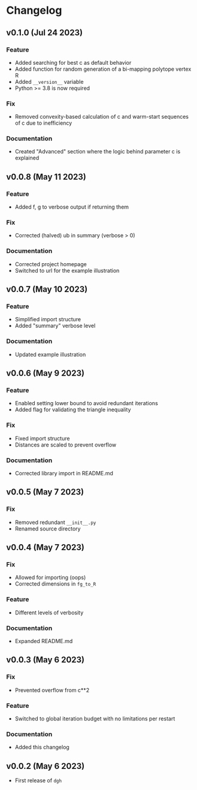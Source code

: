 # Changelog

<!--next-version-placeholder-->
## v0.1.0 (Jul 24 2023)

### Feature

- Added searching for best c as default behavior
- Added function for random generation of a bi-mapping polytope vertex R
- Added `__version__` variable
- Python >= 3.8 is now required

### Fix

- Removed convexity-based calculation of c and warm-start sequences of c due to inefficiency

### Documentation

- Created "Advanced" section where the logic behind parameter c is explained

## v0.0.8 (May 11 2023)

### Feature

- Added f, g to verbose output if returning them

### Fix

- Corrected (halved) ub in summary (verbose > 0)

### Documentation

- Corrected project homepage
- Switched to url for the example illustration 

## v0.0.7 (May 10 2023)

### Feature

- Simplified import structure
- Added "summary" verbose level

### Documentation

- Updated example illustration

## v0.0.6 (May 9 2023)

### Feature

- Enabled setting lower bound to avoid redundant iterations
- Added flag for validating the triangle inequality

### Fix

- Fixed import structure
- Distances are scaled to prevent overflow

### Documentation

- Corrected library import in README.md

## v0.0.5 (May 7 2023)

### Fix

- Removed redundant `__init__.py`
- Renamed source directory

## v0.0.4 (May 7 2023)

### Fix

- Allowed for importing (oops)
- Corrected dimensions in `fg_to_R`

### Feature

- Different levels of verbosity

### Documentation

- Expanded README.md

## v0.0.3 (May 6 2023)

### Fix

- Prevented overflow from c**2

### Feature

- Switched to global iteration budget with no limitations per restart

### Documentation

- Added this changelog

## v0.0.2 (May 6 2023)

- First release of `dgh`